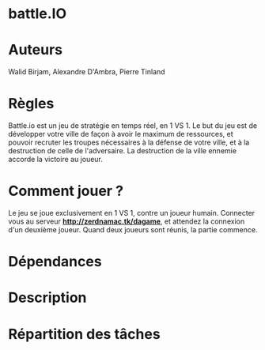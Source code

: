 # battle.IO
# Auteurs 
  Walid Birjam, Alexandre D'Ambra, Pierre Tinland
  
# Règles
  Battle.io est un jeu de stratégie en temps réel, en 1 VS 1.
  Le but du jeu est de développer votre ville de façon à avoir le maximum de ressources, et pouvoir recruter les troupes nécessaires
  à la défense de votre ville, et à la destruction de celle de l'adversaire.
  La destruction de la ville ennemie accorde la victoire au joueur.

# Comment jouer ?
  Le jeu se joue exclusivement en 1 VS 1, contre un joueur humain.
  Connecter vous au serveur **http://zerdnamac.tk/dagame**, et attendez la connexion d'un  deuxième joueur.
  Quand deux joueurs sont réunis, la partie commence.

# Dépendances


# Description

# Répartition des tâches

